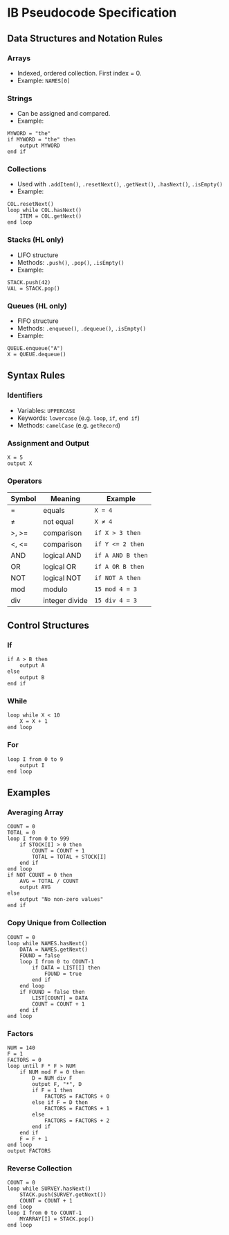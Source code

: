﻿# IB Pseudocode Specification

## Data Structures and Notation Rules

### Arrays

* Indexed, ordered collection. First index = 0.
* Example: `NAMES[0]`

### Strings

* Can be assigned and compared.
* Example:

```plaintext
MYWORD = "the"
if MYWORD = "the" then
    output MYWORD
end if
```

### Collections

* Used with `.addItem()`, `.resetNext()`, `.getNext()`, `.hasNext()`, `.isEmpty()`
* Example:

```plaintext
COL.resetNext()
loop while COL.hasNext()
    ITEM = COL.getNext()
end loop
```

### Stacks (HL only)

* LIFO structure
* Methods: `.push()`, `.pop()`, `.isEmpty()`
* Example:

```plaintext
STACK.push(42)
VAL = STACK.pop()
```

### Queues (HL only)

* FIFO structure
* Methods: `.enqueue()`, `.dequeue()`, `.isEmpty()`
* Example:

```plaintext
QUEUE.enqueue("A")
X = QUEUE.dequeue()
```

## Syntax Rules

### Identifiers

* Variables: `UPPERCASE`
* Keywords: `lowercase` (e.g. `loop`, `if`, `end if`)
* Methods: `camelCase` (e.g. `getRecord`)

### Assignment and Output

```plaintext
X = 5
output X
```

### Operators

| Symbol | Meaning        | Example           |
| ------ | -------------- | ----------------- |
| =      | equals         | `X = 4`           |
| ≠      | not equal      | `X ≠ 4`           |
| >, >=  | comparison     | `if X > 3 then`   |
| <, <=  | comparison     | `if Y <= 2 then`  |
| AND    | logical AND    | `if A AND B then` |
| OR     | logical OR     | `if A OR B then`  |
| NOT    | logical NOT    | `if NOT A then`   |
| mod    | modulo         | `15 mod 4 = 3`    |
| div    | integer divide | `15 div 4 = 3`    |

## Control Structures

### If

```plaintext
if A > B then
    output A
else
    output B
end if
```

### While

```plaintext
loop while X < 10
    X = X + 1
end loop
```

### For

```plaintext
loop I from 0 to 9
    output I
end loop
```

## Examples

### Averaging Array

```plaintext
COUNT = 0
TOTAL = 0
loop I from 0 to 999
    if STOCK[I] > 0 then
        COUNT = COUNT + 1
        TOTAL = TOTAL + STOCK[I]
    end if
end loop
if NOT COUNT = 0 then
    AVG = TOTAL / COUNT
    output AVG
else
    output "No non-zero values"
end if
```

### Copy Unique from Collection

```plaintext
COUNT = 0
loop while NAMES.hasNext()
    DATA = NAMES.getNext()
    FOUND = false
    loop I from 0 to COUNT-1
        if DATA = LIST[I] then
            FOUND = true
        end if
    end loop
    if FOUND = false then
        LIST[COUNT] = DATA
        COUNT = COUNT + 1
    end if
end loop
```

### Factors

```plaintext
NUM = 140
F = 1
FACTORS = 0
loop until F * F > NUM
    if NUM mod F = 0 then
        D = NUM div F
        output F, "*", D
        if F = 1 then
            FACTORS = FACTORS + 0
        else if F = D then
            FACTORS = FACTORS + 1
        else
            FACTORS = FACTORS + 2
        end if
    end if
    F = F + 1
end loop
output FACTORS
```

### Reverse Collection

```plaintext
COUNT = 0
loop while SURVEY.hasNext()
    STACK.push(SURVEY.getNext())
    COUNT = COUNT + 1
end loop
loop I from 0 to COUNT-1
    MYARRAY[I] = STACK.pop()
end loop
```
